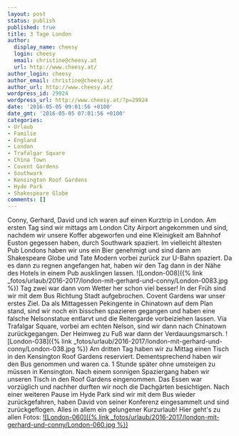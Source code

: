 ```yaml
---
layout: post
status: publish
published: true
title: 3 Tage London
author:
  display_name: cheesy
  login: cheesy
  email: christine@cheesy.at
  url: http://www.cheesy.at/
author_login: cheesy
author_email: christine@cheesy.at
author_url: http://www.cheesy.at/
wordpress_id: 29924
wordpress_url: http://www.cheesy.at/?p=29924
date: '2016-05-05 09:01:56 +0100'
date_gmt: '2016-05-05 07:01:56 +0100'
categories:
- Urlaub
- Familie
- England
- London
- Trafalgar Square
- China Town
- Covent Gardens
- Southwark
- Kensington Roof Gardens
- Hyde Park
- Shakespeare Globe
comments: []
---
```

Conny, Gerhard, David und ich waren auf einen Kurztrip in London. Am ersten Tag sind wir mittags am London City Airport angekommen und sind, nachdem wir unsere Koffer abgeworfen und eine Kleinigkeit am Bahnhof Euston gegessen haben, durch Southwark spaziert. Im vielleicht ältesten Pub Londons haben wir uns ein Bier genehmigt und sind dann am Shakespeare Globe und Tate Modern vorbei zurück zur U-Bahn spaziert. Da es dann zu regnen angefangen hat, haben wir den Tag dann in der Nähe des Hotels in einem Pub ausklingen lassen.
![London-008]({% link _fotos/urlaub/2016-2017/london-mit-gerhard-und-conny/London-0083.jpg %})
Tag zwei war dann vom Wetter her schon viel besser! In der Früh sind wir mit dem Bus Richtung Stadt aufgebrochen. Covent Gardens war unser erstes Ziel. Da als Mittagessen Pekingente in Chinatown auf dem Plan stand, sind wir noch ein bisschen spazieren gegangen und haben eine falsche Nelsonstatue entlarvt und die Reitergarde vorbeiziehen lassen. Via Trafalgar Square, vorbei am echten Nelson, sind wir dann nach Chinatown zurückgegangen. Der Heimweg zu Fuß war dann der Verdauungsmarsch.
![London-038]({% link _fotos/urlaub/2016-2017/london-mit-gerhard-und-conny/London-038.jpg %})
Am dritten Tag haben wir zu Mittag einen Tisch in den Kensington Roof Gardens reserviert. Dementsprechend haben wir den Bus genommen und waren ca. 1 Stunde später ohne umsteigen zu müssen in Kensington. Nach einem sonnigen Spaziergang haben wir unseren Tisch in den Roof Gardens eingenommen. Das Essen war vorzüglich und nachher durften wir noch die Dachgärten besichtigen. Nach einer weiteren Pause im Hyde Park sind wir mit dem Bus wieder zurückgefahren, haben David von seiner Konferenz eingesammelt und sind zurückgeflogen. Alles in allem ein gelungener Kurzurlaub!
Hier geht's zu allen Fotos:
[![London-060]({% link _fotos/urlaub/2016-2017/london-mit-gerhard-und-conny/London-060.jpg %})](http://www.cheesy.at/fotos/urlaub/london-mit-gerhard-und-conny/)
